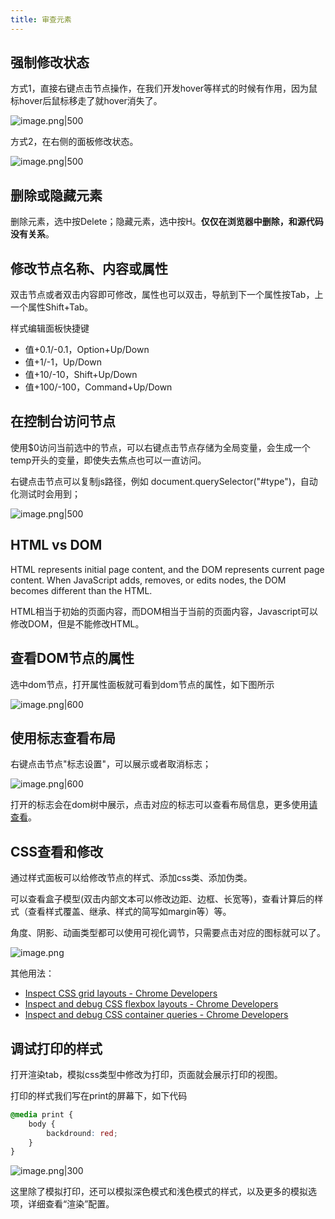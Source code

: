 ```yaml
---
title: 审查元素
---
```


## 强制修改状态

方式1，直接右键点击节点操作，在我们开发hover等样式的时候有作用，因为鼠标hover后鼠标移走了就hover消失了。

![image.png|500](https://s1.vika.cn/space/2023/01/29/5e4dfaf4a2ee46b583dabc34be75b815)

方式2，在右侧的面板修改状态。

![image.png|500](https://s1.vika.cn/space/2023/01/29/1acb31178c2c4c158e7eb8ba58a88ef0)

## 删除或隐藏元素

删除元素，选中按Delete；隐藏元素，选中按H。**仅仅在浏览器中删除，和源代码没有关系**。

## 修改节点名称、内容或属性

双击节点或者双击内容即可修改，属性也可以双击，导航到下一个属性按Tab，上一个属性Shift+Tab。

样式编辑面板快捷键

- 值+0.1/-0.1，Option+Up/Down
- 值+1/-1，Up/Down
- 值+10/-10，Shift+Up/Down
- 值+100/-100，Command+Up/Down

## 在控制台访问节点

使用$0访问当前选中的节点，可以右键点击节点存储为全局变量，会生成一个temp开头的变量，即使失去焦点也可以一直访问。

右键点击节点可以复制js路径，例如 document.querySelector("#type")，自动化测试时会用到；

![image.png|500](https://s1.vika.cn/space/2023/02/07/9ba666e373704872b4a71228b7f3410b)


## HTML vs DOM

HTML represents initial page content, and the DOM represents current page content. When JavaScript adds, removes, or edits nodes, the DOM becomes different than the HTML.

HTML相当于初始的页面内容，而DOM相当于当前的页面内容，Javascript可以修改DOM，但是不能修改HTML。

## 查看DOM节点的属性

选中dom节点，打开属性面板就可看到dom节点的属性，如下图所示

![image.png|600](https://s1.vika.cn/space/2023/01/30/284b7643dee44a57bad531f97341f8eb)

## 使用标志查看布局

右键点击节点"标志设置"，可以展示或者取消标志；

![image.png|600](https://s1.vika.cn/space/2023/01/30/14463e71f478448bbc99b2c70ad87a49)

打开的标志会在dom树中展示，点击对应的标志可以查看布局信息，更多使用[请查看](https://developer.chrome.com/docs/devtools/elements/badges/)。

## CSS查看和修改

通过样式面板可以给修改节点的样式、添加css类、添加伪类。

可以查看盒子模型(双击内部文本可以修改边距、边框、长宽等)，查看计算后的样式（查看样式覆盖、继承、样式的简写如margin等）等。

角度、阴影、动画类型都可以使用可视化调节，只需要点击对应的图标就可以了。

![image.png](https://s1.vika.cn/space/2023/01/30/7bba80b7794b4b058a219c43b54b0c99)

其他用法：

- [Inspect CSS grid layouts - Chrome Developers](https://developer.chrome.com/docs/devtools/css/grid/)
- [Inspect and debug CSS flexbox layouts - Chrome Developers](https://developer.chrome.com/docs/devtools/css/flexbox/)
- [Inspect and debug CSS container queries - Chrome Developers](https://developer.chrome.com/docs/devtools/css/container-queries/)

## 调试打印的样式

打开渲染tab，模拟css类型中修改为打印，页面就会展示打印的视图。

打印的样式我们写在print的屏幕下，如下代码

```css
@media print {
	body {
		backdround: red;
	}
}
```

![image.png|300](https://s1.vika.cn/space/2023/01/30/263e172e18d34ac9b629e7f66b8d62d0)

这里除了模拟打印，还可以模拟深色模式和浅色模式的样式，以及更多的模拟选项，详细查看“渲染”配置。

